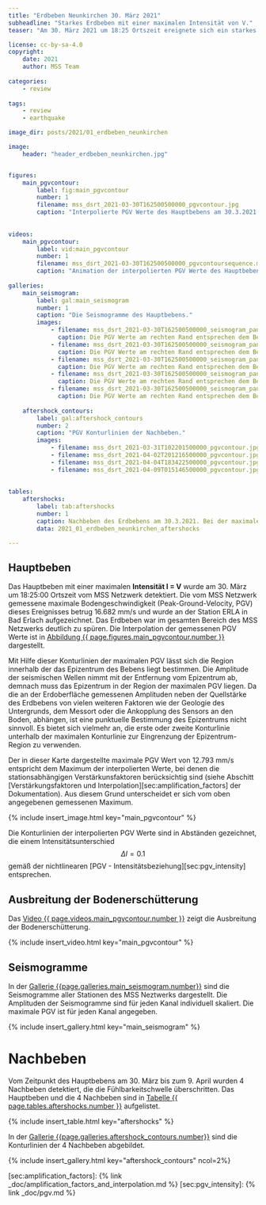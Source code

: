 ```yaml
---
title: "Erdbeben Neunkirchen 30. März 2021"
subheadline: "Starkes Erdbeben mit einer maximalen Intensität von V."
teaser: "Am 30. März 2021 um 18:25 Ortszeit ereignete sich ein starkes Erdbeben im Raum Neunkirchen. Vom MSS Netzwerk wurde dieses Beben, das großräumig wahrgenommen wurde, mit einer maximalen Bodengeschwindigkeit von 16.7 mm/s aufgezeichnet. Neben dem Hauptbeben am 30. März wurden bis zum 9.4. noch 4 Nachbeben, deren Bodenerschütterungen die Fühlbarkeitsschwelle überschritten haben, registriert."

license: cc-by-sa-4.0
copyright:
    date: 2021
    author: MSS Team
    
categories: 
    - review
    
tags:
    - review
    - earthquake

image_dir: posts/2021/01_erdbeben_neunkirchen

image:
    header: "header_erdbeben_neunkirchen.jpg"


figures:
    main_pgvcontour:
        label: fig:main_pgvcontour
        number: 1
        filename: mss_dsrt_2021-03-30T162500500000_pgvcontour.jpg
        caption: "Interpolierte PGV Werte des Hauptbebens am 30.3.2021. Bei den interpolierten Daten wurden die stationsabhängigen Verstärkungsfaktoren berücksichtigt. Die Farben der Stationsmarker (gefüllte Kreise) entsprechen den an diesen Orten gemessenen Werten ohne Berücksichtigung der Verstärkungsfaktoren."
        
        
videos:
    main_pgvcontour:
        label: vid:main_pgvcontour
        number: 1
        filename: mss_dsrt_2021-03-30T162500500000_pgvcontoursequence.mp4
        caption: "Animation der interpolierten PGV Werte des Hauptbebens am 30.3.2021. Der Zeitunterschied zwischen zwei Bildern entspricht 1 Sekunde."
        
galleries:
    main_seismogram:
        label: gal:main_seismogram
        number: 1
        caption: "Die Seismogramme des Hauptbebens."
        images:
            - filename: mss_dsrt_2021-03-30T162500500000_seismogram_panel_00.png
              caption: Die PGV Werte am rechten Rand entsprechen dem Betrag der maximalen PGV.
            - filename: mss_dsrt_2021-03-30T162500500000_seismogram_panel_01.png
              caption: Die PGV Werte am rechten Rand entsprechen dem Betrag der maximalen PGV
            - filename: mss_dsrt_2021-03-30T162500500000_seismogram_panel_02.png
              caption: Die PGV Werte am rechten Rand entsprechen dem Betrag der maximalen PGV
            - filename: mss_dsrt_2021-03-30T162500500000_seismogram_panel_03.png
              caption: Die PGV Werte am rechten Rand entsprechen dem Betrag der maximalen PGV
            - filename: mss_dsrt_2021-03-30T162500500000_seismogram_panel_04.png
              caption: Die PGV Werte am rechten Rand entsprechen dem Betrag der maximalen PGV
              
    aftershock_contours:
        label: gal:aftershock_contours
        number: 2
        caption: "PGV Konturlinien der Nachbeben."
        images:
            - filename: mss_dsrt_2021-03-31T102201500000_pgvcontour.jpg
            - filename: mss_dsrt_2021-04-02T201216500000_pgvcontour.jpg
            - filename: mss_dsrt_2021-04-04T183422500000_pgvcontour.jpg
            - filename: mss_dsrt_2021-04-09T015146500000_pgvcontour.jpg
              
              
tables:
    aftershocks:
        label: tab:aftershocks
        number: 1
        caption: Nachbeben des Erdbebens am 30.3.2021. Bei der maximalen PGV sind die stationsabhängigen Verstärkungsfaktoren berücksichtig."
        data: 2021_01_erdbeben_neunkirchen_aftershocks

---
```


## Hauptbeben

Das Hauptbeben mit einer maximalen **Intensität I = V** wurde am 30. März um 18:25:00 Ortszeit vom MSS Netzwerk detektiert. Die vom MSS Netzwerk gemessene maximale Bodengeschwindigkeit (Peak-Ground-Velocity, PGV) dieses Ereignisses betrug 16.682 mm/s und wurde an der Station ERLA in Bad Erlach aufgezeichnet. Das Erdbeben war im gesamten Bereich des MSS Netzwerks deutlich zu spüren. Die Interpolation der gemessenen PGV Werte ist in [Abbildung {{ page.figures.main_pgvcontour.number }}][fig:main_pgvcontour] dargestellt.

Mit Hilfe dieser Konturlinien der maximalen PGV lässt sich die Region innerhalb der das Epizentrum des Bebens liegt bestimmen. Die Amplitude der seismischen Wellen nimmt mit der Entfernung vom Epizentrum ab, demnach muss das Epizentrum in der Region der maximalen PGV liegen. Da die an der Erdoberfläche gemessenen Amplituden neben der Quellstärke des Erdbebens von vielen weiteren Faktoren wie der Geologie des Untergrunds, dem Messort oder die Ankopplung des Sensors an den Boden, abhängen, ist eine punktuelle Bestimmung des Epizentrums nicht sinnvoll. Es bietet sich vielmehr an, die erste oder zweite Konturlinie unterhalb der maximalen Konturlinie zur Eingrenzung der Epizentrum-Region zu verwenden. 

Der in dieser Karte dargestellte maximale PGV Wert von 12.793 mm/s entspricht dem Maximum der interpolierten Werte, bei denen die stationsabhängigen Verstärkunsfaktoren berücksichtig sind (siehe Abschitt [Verstärkungsfaktoren und Interpolation][sec:amplification_factors] der Dokumentation). Aus diesem Grund unterscheidet er sich vom oben angegebenen gemessenen Maximum.

{% include insert_image.html key="main_pgvcontour" %}

Die Konturlinien der interpolierten PGV Werte sind in Abständen gezeichnet, die einem Intensitätsunterschied $$ \Delta I = 0.1 $$ gemäß der nichtlinearen [PGV - Intensitätsbeziehung][sec:pgv_intensity] entsprechen.

## Ausbreitung der Bodenerschütterung
Das [Video {{ page.videos.main_pgvcontour.number }}][vid:main_pgvcontour] zeigt die Ausbreitung der Bodenerschütterung.

{% include insert_video.html key="main_pgvcontour" %}


## Seismogramme

In der [Gallerie {{page.galleries.main_seismogram.number}}][gal:main_seismogram] sind die Seismogramme aller Stationen des MSS Neztwerks dargestellt. Die Amplituden der Seismogramme sind für jeden Kanal individuell skaliert. Die maximale PGV ist für jeden Kanal angegeben.

{% include insert_gallery.html key="main_seismogram" %}


# Nachbeben

Vom Zeitpunkt des Hauptbebens am 30. März bis zum 9. April wurden 4 Nachbeben detektiert, die die Fühlbarkeitschwelle überschritten. Das Hauptbeben und die 4 Nachbeben sind in [Tabelle {{ page.tables.aftershocks.number }}][tab:aftershocks] aufgelistet.

{% include insert_table.html key="aftershocks" %}

In der [Gallerie {{page.galleries.aftershock_contours.number}}][gal:aftershock_contours] sind die Konturlinien der 4 Nachbeben abgebildet.

{% include insert_gallery.html key="aftershock_contours" ncol=2%}




[sec:amplification_factors]: {% link _doc/amplification_factors_and_interpolation.md %}
[sec:pgv_intensity]: {% link _doc/pgv.md %}

[fig:main_pgvcontour]: #{{page.figures.main_pgvcontour.label}}

[vid:main_pgvcontour]: #{{page.videos.main_pgvcontour.label}}

[gal:main_seismogram]: #{{page.galleries.main_seismogram.label}}
[gal:aftershock_contours]:#{{page.galleries.aftershock_contours.label}}

[tab:aftershocks]: #{{page.tables.aftershocks.label}}
